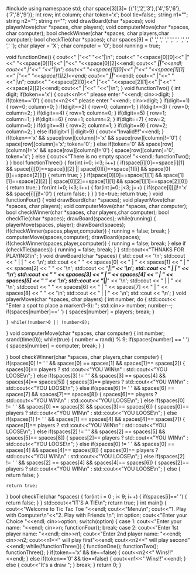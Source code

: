 #include<iostream>
using namespace std;
char space[3][3]= {{'1','2','3'},{'4','5','6'},{'7','8','9'}};
int row;
int column;
char token='x';
bool tie=false;;
string n1="";
string n2="";
string n="";
void drawBoard(char *spaces);
void playerMove(char *spaces, char players);
void computerMove(char *spaces, char computer);
bool checkWinner(char *spaces, char players,char computer);
bool checkTie(char *spaces);
char spaces[9] = {' ',' ',' ',' ',' ',' ',' ',' ',' '};
char player = 'X';
char computer = 'O';
bool running = true;

void functionOne()
{
	cout<<"    |"<<"       "<<"|\n";
	cout<<"  "<<space[0][0]<<" |"<<"   "<<space[0][1]<<"   |"<<" "<<space[0][2]<<endl;
	cout<<" ___|_______|___"<<endl;	cout<<"    |"<<"       "<<"|\n";
	cout<<"  "<<space[1][0]<<" |"<<"   "<<space[1][1]<<"   |"<<" "<<space[1][2]<<endl;
	cout<<" ___|_______|___"<<endl;	cout<<"    |"<<"       "<<"|\n";
	cout<<"  "<<space[2][0]<<" |"<<"   "<<space[2][1]<<"   |"<<" "<<space[2][2]<<endl;
	cout<<"    |"<<"       "<<"|\n";
}
void functionTwo()
{
	int digit;
	if(token=='x')
	{
		cout<<n1<<" please enter "<<endl;
		cin>>digit;
	}
	if(token=='0')
	{
		cout<<n2<<" please enter "<<endl;
		cin>>digit;
	}
	if(digit==1)
	{
		row=0;
		column=0;
	}
	if(digit==2)
	{
		row=0;
		column=1;
	}
	if(digit==3)
	{
		row=0;
		column=2;
	}
	if(digit==4)
	{
		row=1;
		column=0;
	}
	if(digit==5)
	{
		row=1;
		column=1;
	}
	if(digit==6)
	{
		row=1;
		column=2;
	}
	if(digit==7)
	{
		row=2;
		column=0;
	}
	if(digit==8)
	{
		row=2;
		column=1;
	}
	if(digit==9)
	{
		row=2;
		column=2;
	}
	else if(digit<1 || digit>9)
	{
		cout<<"Invalid!!!"<<endl;
	}
	if(token=='x' && space[row][column]!='x' && space[row][column]!='0')
	{
		space[row][column]='x';
		token='0';
	} else if(token='0' && space[row][column]!='x' && space[row][column]!='0')
	{
		space[row][column]='0';
		token='x';
	}
	else
	{
		cout<<"There is no empty space! "<<endl;
		functionTwo();
	}
}
bool functionThree()
{
	for(int i=0; i<3; i++)
	{
		if(space[i][0]==space[i][1] && space[i][0]==space[i][2] || space[0][i]==space[1][i] && space[0][i]==space[2][i])
		{
			return true;
		}
	}
	if(space[0][0]==space[1][1] && space[1][1]==space[2][2] || space[0][2]==space[1][1] && space[1][1]==space[2][0])
	{
		return true;
	}
	for(int i=0; i<3; i++)
	{
		for(int j=0; j<3; j++)
		{
			if(space[i][j]!='x' && space[i][j]!='0')
			{
				return false;
			}
		}
	}
	tie=true;
	return true;
}
void functionFour()
{
	void drawBoard(char *spaces);
	void playerMove(char *spaces, char players);
	void computerMove(char *spaces, char computer);
	bool checkWinner(char *spaces, char players,char computer);
	bool checkTie(char *spaces);
	drawBoard(spaces);
	while(running)
	{
		playerMove(spaces, player);
		drawBoard(spaces);
		if(checkWinner(spaces,player,computer))
		{
			running = false;
			break;
		}
		computerMove(spaces,computer);
		drawBoard(spaces);
		if(checkWinner(spaces,player,computer))
		{
			running = false;
			break;
		}
		else if (checkTie(spaces)) {
			running = false;
			break;
		}
	}
	std::cout<<"THNAKS FOR PLAYING!\n";
}
void drawBoard(char *spaces)
{
	std::cout << '\n';
	std::cout << "     |     |     " << '\n';
	std::cout << "  " << spaces[0] << "  |  " << spaces[1] << "  |  " << spaces[2] << "  " << '\n';
	std::cout << "_____|_____|___" << '\n';	std::cout << "     |     |     " << '\n';
	std::cout << "  " << spaces[3] << "  |  " << spaces[4] << "  |  " << spaces[5] << "  " << '\n';
	std::cout << "_____|_____|___" << '\n';	std::cout << "     |     |     " << '\n';
	std::cout << "  " << spaces[6] << "  |  " << spaces[7] << "  |  " << spaces[8] << "  " << '\n';
	std::cout << "     |     |     " << '\n';
	std::cout << '\n';
}
void playerMove(char *spaces, char players)
{
	int number;
	do {
		std::cout<< "Enter a spot to place a marker(1-9): ";
		std::cin>> number;
		number--;
		if(spaces[number]==' ') {
			spaces[number] = players;
			break;
		}

	} while(!number>0 || !number<8);

}
void computerMove(char *spaces, char computer)
{
	int number;
	srand(time(0));
	while(true) {
		number = rand() % 9;
		if(spaces[number] == ' ') {
			spaces[number] = computer;
			break;
		}
	}


}
bool checkWinner(char *spaces, char players,char computer)
{
	if(spaces[0] != ' ' && spaces[0] == spaces[1] && spaces[1]== spaces[2])
	{
		spaces[0]== players ? std::cout<<"YOU WIN\n" : std::cout<<"YOU LOOSE\n";
	}
	else if(spaces[3] != ' ' && spaces[3] == spaces[4] && spaces[4]== spaces[5]) {
		spaces[3]== players ? std::cout<<"YOU WIN\n" : std::cout<<"YOU LOOSE\n";
	}
	else if(spaces[6] != ' ' && spaces[6] == spaces[7] && spaces[7]== spaces[8]) {
		spaces[6]== players ? std::cout<<"YOU WIN\n" : std::cout<<"YOU LOOSE\n";
	}
	else if(spaces[0] != ' ' && spaces[0] == spaces[3] && spaces[3]== spaces[6]) {
		spaces[0]== players ? std::cout<<"YOU WIN\n" : std::cout<<"YOU LOOSE\n";
	}
	else if(spaces[1] != ' ' && spaces[1] == spaces[4] && spaces[4]== spaces[7]) {
		spaces[1]== players ? std::cout<<"YOU WIN\n" : std::cout<<"YOU LOOSE\n";
	}
	else if(spaces[2] != ' ' && spaces[2] == spaces[5] && spaces[5]== spaces[8]) {
		spaces[2]== players ? std::cout<<"YOU WIN\n" : std::cout<<"YOU LOOSE\n";
	}
	else if(spaces[0] != ' ' && spaces[0] == spaces[4] && spaces[4]== spaces[8]) {
		spaces[0]== players ? std::cout<<"YOU WIN\n" : std::cout<<"YOU LOOSE\n";
	}
	else if(spaces[2] != ' ' && spaces[2] == spaces[4] && spaces[4]== spaces[6]) {
		spaces[2]== players ? std::cout<<"YOU WIN\n" : std::cout<<"YOU LOOSE\n";
	}
	else {
		return false;
	}


	return true;
}
bool checkTie(char *spaces)
{
	for(int i = 0 ; i< 9; i++) {
		if(spaces[i]==' ') {
			return false;
		}
	}
	std::cout<<"IT'S A TIE\n";
	return true;
}
int main()
{
	cout<<"Welcome to Tic Tac Toe "<<endl;
	cout<<"Menu\n";
	cout<<"1. Play with Computer\n"<<"2. Play with Friends \n";
	int option;
	cout<<"Enter your Choice "<<endl;
	cin>>option;
	switch(option)
	{
	case 1:
	cout<<"Enter your name: "<<endl;
	cin>>n;
		functionFour();
		break;
	case 2:
		cout<<"Enter 1st player name: "<<endl;
	cin>>n1;
		cout<<"Enter 2nd player name: "<<endl;
	cin>>n2;
	cout<<n1<<" will play first"<<endl;
	cout<<n2<<" will play second"<<endl;
	    while(!functionThree())
	{
		functionOne();
		functionTwo();
		functionThree();
	}
	if(token=='x' && tie==false)
	{
		cout<<n2<<" Wins!!"<<endl;
	} else if(token=='0' && tie==false)
	{
		cout<<n1<<" Wins!!"<<endl;
	} else
	{
		cout<<"It's a draw ";
	}
	break;
	}
	return 0;
}
